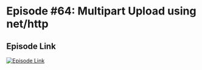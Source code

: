 # Episode #64: Multipart Upload using net/http

## Episode Link
 [![Episode Link](https://d502jbuhuh9wk.cloudfront.net/courses/673c69ad18d8bb35e740fd62/673c69ad18d8bb35e740fd62_scaled_cover.jpg?v=3)](https://www.codeheim.io/courses/Episode-64-Multipart-Upload-Using-nethttp-673c69ad18d8bb35e740fd62)
